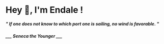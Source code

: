 <h1 title="head"> Hey 👋, I'm Endale !</h1>

**<h5><i>" If one does not know to which port one is sailing, no wind is favorable. "</i></h5>**

*<b>___ Seneca the Younger ___</b>*
